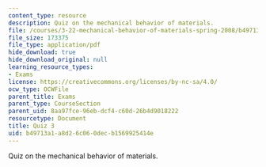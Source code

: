 ```yaml
---
content_type: resource
description: Quiz on the mechanical behavior of materials.
file: /courses/3-22-mechanical-behavior-of-materials-spring-2008/b49713a1a8d26c060decb1569925414e_quiz3.pdf
file_size: 173375
file_type: application/pdf
hide_download: true
hide_download_original: null
learning_resource_types:
- Exams
license: https://creativecommons.org/licenses/by-nc-sa/4.0/
ocw_type: OCWFile
parent_title: Exams
parent_type: CourseSection
parent_uid: 8aa97fce-96eb-dcf4-c60d-26b4d9018222
resourcetype: Document
title: Quiz 3
uid: b49713a1-a8d2-6c06-0dec-b1569925414e
---
```

Quiz on the mechanical behavior of materials.